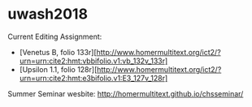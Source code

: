 # uwash2018

Current Editing Assignment:
- [Venetus B, folio 133r][http://www.homermultitext.org/ict2/?urn=urn:cite2:hmt:vbbifolio.v1:vb_132v_133r]
- [Upsilon 1.1, folio 128r][http://www.homermultitext.org/ict2/?urn=urn:cite2:hmt:e3bifolio.v1:E3_127v_128r]


Summer Seminar wesbite: http://homermultitext.github.io/chsseminar/
